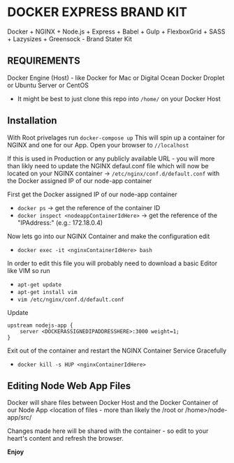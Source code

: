 # DOCKER EXPRESS BRAND KIT
Docker + NGINX + Node.js + Express + Babel + Gulp + FlexboxGrid + SASS + Lazysizes + Greensock - Brand Stater Kit

## REQUIREMENTS
Docker Engine (Host) - like Docker for Mac or Digital Ocean Docker Droplet or Ubuntu Server or CentOS
* It might be best to just clone this repo into `/home/` on your Docker Host

## Installation
With Root privelages run `docker-compose up` This will spin up a container for NGINX and one for our App. Open your browser to `//localhost`

If this is used in Production or any publicly available URL - you will more than likly need to update the NGINX defaul.conf file which will now be located on your NGINX container -> `/etc/nginx/conf.d/default.conf` with the Docker assigned IP of our node-app container

First get the Docker assigned IP of our node-app container

* `docker ps` -> get the reference of the container ID
* `docker inspect <nodeappContainerIdHere>` -> get the reference of the "IPAddress:" (e.g.: 172.18.0.4)

Now lets go into our NGINX Container and make the configuration edit

* `docker exec -it <nginxContainerIdHere> bash`

In order to edit this file you will probably need to download a basic Editor like VIM so run 

* `apt-get update`
* `apt-get install vim`
* `vim /etc/nginx/conf.d/default.conf`

Update
```
upstream nodejs-app {
    server <DOCKERASSIGNEDIPADDRESSHERE>:3000 weight=1;
}
```

Exit out of the container and restart the NGINX Container Service Gracefully

* `docker kill -s HUP <nginxContainerIdHere>`

## Editing Node Web App Files

Docker will share files between Docker Host and the Docker Container of our Node App
<location of files - more than likely the /root or /home>/node-app/src/

Changes made here will be shared with the container - so edit to your heart's content and refresh the browser.

**Enjoy**
